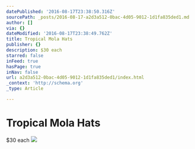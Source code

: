 ```yaml
---
datePublished: '2016-08-17T23:38:50.316Z'
sourcePath: _posts/2016-08-17-a2d3a512-0bac-4d05-9012-1d1fa835ded1.md
author: []
via: {}
dateModified: '2016-08-17T23:38:49.762Z'
title: Tropical Mola Hats
publisher: {}
description: $30 each
starred: false
inFeed: true
hasPage: true
inNav: false
url: a2d3a512-0bac-4d05-9012-1d1fa835ded1/index.html
_context: 'http://schema.org'
_type: Article

---
```

# Tropical Mola Hats

$30 each
![](https://the-grid-user-content.s3-us-west-2.amazonaws.com/3a66b176-2ce1-4a90-b992-a7a9f0eb9ce6.jpg)